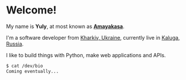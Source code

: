 # Welcome!

My name is **Yuly**, at most known as [**Amayakasa**](https://github.com/amayakasa).

I'm a software developer from [Kharkiv, Ukraine](https://en.wikipedia.org/wiki/Kharkiv), currently live
in [Kaluga, Russia](https://en.wikipedia.org/wiki/Kaluga).

I like to build things with Python, make web applications and APIs.


```bash
$ cat /dev/bio
Coming eventually...
```

